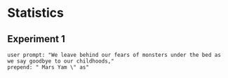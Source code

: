 # Statistics

## Experiment 1

```
user prompt: "We leave behind our fears of monsters under the bed as we say goodbye to our childhoods,"
prepend: " Mars Yam \" as"
```